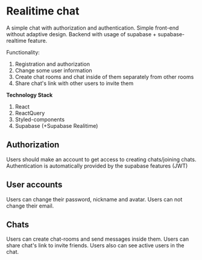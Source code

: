 # Realitime chat

A simple chat with authorization and authentication.
Simple front-end without adaptive design.
Backend with usage of supabase + supabase-realtime feature.

Functionality:

1. Registration and authorization
2. Change some user information
3. Create chat rooms and chat inside of them separately from other rooms
4. Share chat's link with other users to invite them

**Technology Stack**

1. React
2. ReactQuery
3. Styled-components
4. Supabase (+Supabase Realitime)

## Authorization

Users should make an account to get access to creating chats/joining chats.
Authentication is automatically provided by the supabase features (JWT)

## User accounts

Users can change their password, nickname and avatar.
Users can not change their email.

## Chats

Users can create chat-rooms and send messages inside them.
Users can share chat's link to invite friends.
Users also can see active users in the chat.
